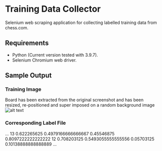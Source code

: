 # Training Data Collector
Selenium web scraping application for collecting labelled training data from chess.com.

## Requirements
- Python (Current version tested with 3.9.7).
- Selenium Chromium web driver.

## Sample Output
### Training Image
Board has been extracted from the original screenshot and has been resized, re-positioned and super imposed on a random background image
![alt text](https://github.com/RuadhanMulcahy/Training-Data-Collector/blob/main/sample_output/56307957261%3Fusername%3D2016ratman2016_move_25_1.png)

### Corresponding Label File
...
13 0.622265625 0.4979166666666667 0.45546875 0.8097222222222222
12 0.708203125 0.5493055555555556 0.05703125 0.10138888888888889
...


